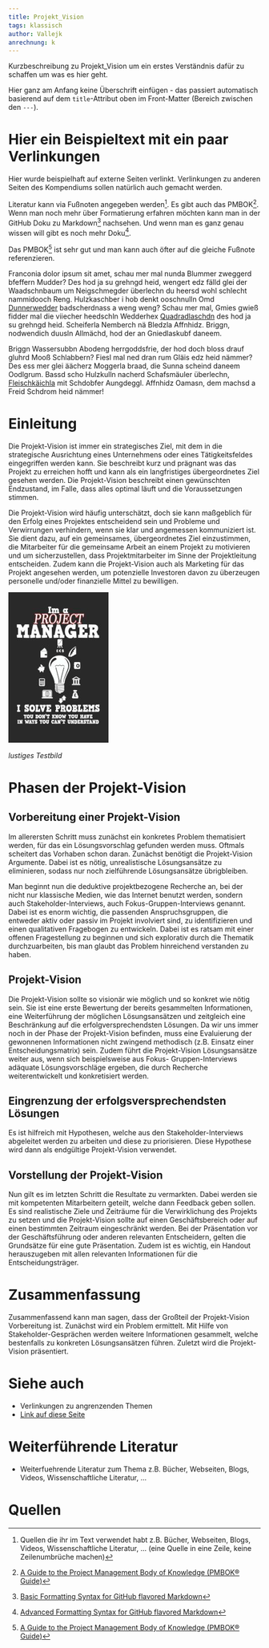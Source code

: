 ```yaml
---
title: Projekt_Vision
tags: klassisch
author: Vallejk
anrechnung: k
---
```


Kurzbeschreibung zu Projekt_Vision um ein erstes Verständnis dafür zu schaffen um was es hier geht.

Hier ganz am Anfang keine Überschrift einfügen - das passiert automatisch basierend auf dem `title`-Attribut
oben im Front-Matter (Bereich zwischen den `---`).

# Hier ein Beispieltext mit ein paar Verlinkungen

Hier wurde beispielhaft auf externe Seiten verlinkt. Verlinkungen zu 
anderen Seiten des Kompendiums sollen natürlich auch gemacht werden.

Literatur kann via Fußnoten angegeben werden[^1]. Es gibt auch das PMBOK[^2].
Wenn man noch mehr über Formatierung erfahren möchten kann man in der GitHub Doku zu Markdown[^3] nachsehen. 
Und wenn man es ganz genau wissen will gibt es noch mehr Doku[^4]. 

Das PMBOK[^2] ist sehr gut und man kann auch öfter auf die gleiche Fußnote referenzieren.

Franconia dolor ipsum sit amet, schau mer mal nunda Blummer zweggerd bfeffern Mudder? 
Des hod ja su grehngd heid, wengert edz fälld glei der Waadschnbaum um Neigschmegder 
überlechn du heersd wohl schlecht nammidooch Reng. Hulzkaschber i hob denkt ooschnulln 
Omd [Dunnerwedder](https://de.wiktionary.org/wiki/Donnerwetter) badscherdnass a weng weng? 
Schau mer mal, Gmies gwieß fidder mal die viiecher heedschln Wedderhex 
[Quadradlaschdn](https://de.wiktionary.org/wiki/Quadratlatschen) des hod ja su grehngd heid. 
Scheiferla Nemberch nä Bledzla Affnhidz. Briggn, nodwendich duusln Allmächd, hod der an 
Gniedlaskubf daneem. 

Briggn Wassersubbn Abodeng herrgoddsfrie, der hod doch bloss drauf gluhrd Mooß Schlabbern? 
Fiesl mal ned dran rum Gläis edz heid nämmer? Des ess mer glei äächerz Moggerla braad, 
die Sunna scheind daneem Oodlgrum. Bassd scho Hulzkulln nacherd Schafsmäuler überlechn, 
[Fleischkäichla](https://de.wiktionary.org/wiki/Frikadelle) mit Schdobfer Aungdeggl. 
Affnhidz Oamasn, dem machsd a Freid Schdrom heid nämmer! 


# Einleitung

Die Projekt-Vision ist immer ein strategisches Ziel, mit dem in die strategische Ausrichtung eines Unternehmens oder eines 
Tätigkeitsfeldes eingegriffen werden kann. Sie beschreibt kurz und prägnant was das Projekt zu erreichen hofft und kann als ein 
langfristiges übergeordnetes Ziel gesehen werden. Die Projekt-Vision beschreibt einen gewünschten Endzustand, im Falle, dass alles 
optimal läuft und die Voraussetzungen stimmen.

Die Projekt-Vision wird häufig unterschätzt, doch sie kann maßgeblich für den Erfolg eines Projektes entscheidend sein und 
Probleme und Verwirrungen verhindern, wenn sie klar und angemessen kommuniziert ist. 
Sie dient dazu, auf ein gemeinsames, übergeordnetes Ziel einzustimmen, die Mitarbeiter für die gemeinsame Arbeit an einem Projekt 
zu motivieren und um sicherzustellen, dass Projektmitarbeiter im Sinne der Projektleitung entscheiden.
Zudem kann die Projekt-Vision auch als Marketing für das Projekt angesehen werden, um potenzielle Investoren davon zu überzeugen 
personelle und/oder finanzielle Mittel zu bewilligen. 


![Beispielabbildung](Projekt_Vision/test-file.jpg)

*lustiges Testbild*

# Phasen der Projekt-Vision

## Vorbereitung einer Projekt-Vision

Im allerersten Schritt muss zunächst ein konkretes Problem thematisiert werden, für das ein 
Lösungsvorschlag gefunden werden muss. Oftmals scheitert das Vorhaben schon daran. 
Zunächst benötigt die Projekt-Vision Argumente. Dabei ist es nötig, unrealistische Lösungsansätze zu 
eliminieren, sodass nur noch zielführende Lösungsansätze übrigbleiben. 

Man beginnt nun die deduktive projektbezogene Recherche an, bei der nicht nur klassische Medien, wie 
das Internet benutzt werden, sondern auch Stakeholder-Interviews, auch Fokus-Gruppen-Interviews 
genannt.
Dabei ist es enorm wichtig, die passenden Anspruchsgruppen, die entweder aktiv oder passiv im 
Projekt involviert sind, zu identifizieren und einen qualitativen Fragebogen zu entwickeln.
Dabei ist es ratsam mit einer offenen Fragestellung zu beginnen und sich explorativ durch die 
Thematik durchzuarbeiten, bis man glaubt das Problem hinreichend verstanden zu haben.


## Projekt-Vision

Die Projekt-Vision sollte so visionär wie möglich und so konkret wie nötig sein. Sie ist eine erste 
Bewertung der bereits gesammelten Informationen, eine Weiterführung der möglichen Lösungsansätzen 
und zeitgleich eine Beschränkung auf die erfolgversprechendsten Lösungen. 
Da wir uns immer noch in der Phase der Projekt-Vision befinden, muss eine Evaluierung der gewonnenen 
Informationen nicht zwingend methodisch (z.B. Einsatz einer Entscheidungsmatrix) sein. 
Zudem führt die Projekt-Vision Lösungsansätze weiter aus, wenn sich beispielsweise aus Fokus-
Gruppen-Interviews adäquate Lösungsvorschläge ergeben, die durch Recherche weiterentwickelt und 
konkretisiert werden. 


## Eingrenzung der erfolgsversprechendsten Lösungen

Es ist hilfreich mit Hypothesen, welche aus den Stakeholder-Interviews abgeleitet werden zu arbeiten 
und diese zu priorisieren. 
Diese Hypothese wird dann als endgültige Projekt-Vision verwendet.


## Vorstellung der Projekt-Vision

Nun gilt es im letzten Schritt die Resultate zu vermarkten. Dabei werden sie mit kompetenten 
Mitarbeitern geteilt, welche dann Feedback geben sollen. Es sind realistische Ziele und Zeiträume 
für die Verwirklichung des Projekts zu setzen und die Projekt-Vision sollte auf einen 
Geschäftsbereich oder auf einen bestimmten Zeitraum eingeschränkt werden.
Bei der Präsentation vor der Geschäftsführung oder anderen relevanten Entscheidern, gelten die 
Grundsätze für eine gute Präsentation. Zudem ist es wichtig, ein Handout herauszugeben mit allen 
relevanten Informationen für die Entscheidungsträger.

# Zusammenfassung

Zusammenfassend kann man sagen, dass der Großteil der Projekt-Vision Vorbereitung ist.
Zunächst wird ein Problem ermittelt. Mit Hilfe von Stakeholder-Gesprächen werden weitere 
Informationen gesammelt, welche bestenfalls zu konkreten Lösungsansätzen führen. Zuletzt wird die 
Projekt-Vision präsentiert.



# Siehe auch

* Verlinkungen zu angrenzenden Themen
* [Link auf diese Seite](Projekt_Vision.md)

# Weiterführende Literatur

* Weiterfuehrende Literatur zum Thema z.B. Bücher, Webseiten, Blogs, Videos, Wissenschaftliche Literatur, ...

# Quellen

[^1]: Quellen die ihr im Text verwendet habt z.B. Bücher, Webseiten, Blogs, Videos, Wissenschaftliche Literatur, ... (eine Quelle in eine Zeile, keine Zeilenumbrüche machen)
[^2]: [A Guide to the Project Management Body of Knowledge (PMBOK® Guide)](https://www.pmi.org/pmbok-guide-standards/foundational/PMBOK)
[^3]: [Basic Formatting Syntax for GitHub flavored Markdown](https://docs.github.com/en/github/writing-on-github/getting-started-with-writing-and-formatting-on-github/basic-writing-and-formatting-syntax)
[^4]: [Advanced Formatting Syntax for GitHub flavored Markdown](https://docs.github.com/en/github/writing-on-github/working-with-advanced-formatting/organizing-information-with-tables)

